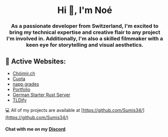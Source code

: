 <h1 align="center">Hi 👋, I'm Noé</h1>
<h3 align="center">As a passionate developer from Switzerland, I'm excited to bring my technical expertise and creative flair to any project I'm involved in. Additionally, I'm also a skilled filmmaker with a keen eye for storytelling and visual aesthetics.</h3>

## 🔭 Active Websites:
 - [Chöimir.ch](https://chöimir.ch)
 - [Cuota](https://cuota.ch)
 - [napp grades](https://napp.noekrebs.ch)
 - [Portfolio](https://noekrebs.ch)
 - [German Starter Rust Server](https://german-starter-website.vercel.app)
 - [TLDify](https://tldify.noekrebs.ch)

💻 All of my projects are available at [https://github.com/Sumis34/](https://github.com/Sumis34/)

#### Chat with me on my [Discord](https://discord.gg/rZSYr5zrE8)
